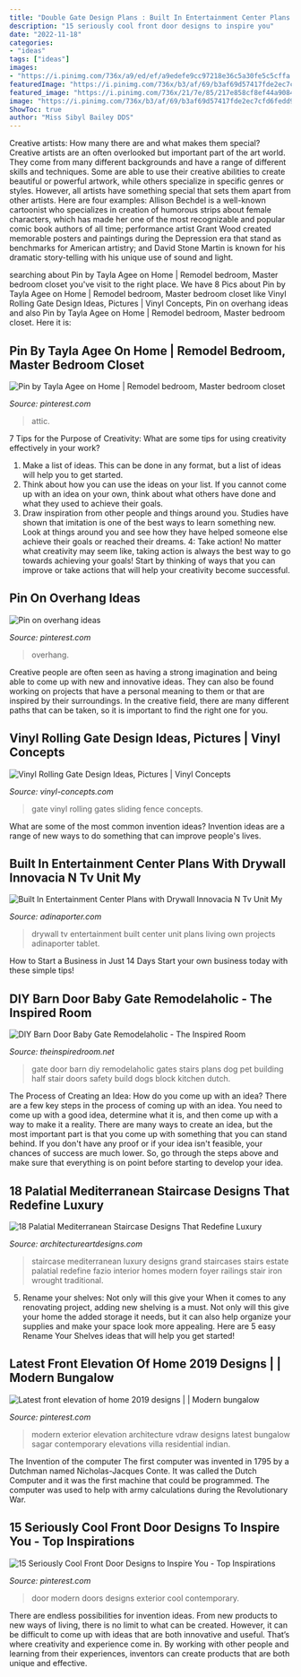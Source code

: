 ```yaml
---
title: "Double Gate Design Plans : Built In Entertainment Center Plans With Drywall Innovacia N Tv Unit My"
description: "15 seriously cool front door designs to inspire you"
date: "2022-11-18"
categories:
- "ideas"
tags: ["ideas"]
images:
- "https://i.pinimg.com/736x/a9/ed/ef/a9edefe9cc97218e36c5a30fe5c5cffa.jpg"
featuredImage: "https://i.pinimg.com/736x/b3/af/69/b3af69d57417fde2ec7cfd6fedd9ccfc.jpg"
featured_image: "https://i.pinimg.com/736x/21/7e/85/217e858cf8ef44a90846e07eaef46d99.jpg"
image: "https://i.pinimg.com/736x/b3/af/69/b3af69d57417fde2ec7cfd6fedd9ccfc.jpg"
ShowToc: true
author: "Miss Sibyl Bailey DDS"
---
```



Creative artists: How many there are and what makes them special?
Creative artists are an often overlooked but important part of the art world. They come from many different backgrounds and have a range of different skills and techniques. Some are able to use their creative abilities to create beautiful or powerful artwork, while others specialize in specific genres or styles. However, all artists have something special that sets them apart from other artists. Here are four examples: 
Allison Bechdel is a well-known cartoonist who specializes in creation of humorous strips about female characters, which has made her one of the most recognizable and popular comic book authors of all time; performance artist Grant Wood created memorable posters and paintings during the Depression era that stand as benchmarks for American artistry; and David Stone Martin is known for his dramatic story-telling with his unique use of sound and light.

	

		
searching about Pin by Tayla Agee on Home | Remodel bedroom, Master bedroom closet you've visit to the right place. We have 8 Pics about Pin by Tayla Agee on Home | Remodel bedroom, Master bedroom closet like Vinyl Rolling Gate Design Ideas, Pictures | Vinyl Concepts, Pin on overhang ideas and also Pin by Tayla Agee on Home | Remodel bedroom, Master bedroom closet. Here it is:
		
    
## Pin By Tayla Agee On Home | Remodel Bedroom, Master Bedroom Closet

<img loading=lazy src="https://i.pinimg.com/736x/a9/ed/ef/a9edefe9cc97218e36c5a30fe5c5cffa.jpg" onerror="this.onerror=null;this.src='https://tse4.mm.bing.net/th?id=OIP.2jyhf-XbRf3gz9DUfezsZAHaLG&amp;pid=15.1';" alt="Pin by Tayla Agee on Home | Remodel bedroom, Master bedroom closet">

_Source: pinterest.com_

>attic. 

	

7 Tips for the Purpose of Creativity: What are some tips for using creativity effectively in your work?
1. Make a list of ideas. This can be done in any format, but a list of ideas will help you to get started.
2. Think about how you can use the ideas on your list. If you cannot come up with an idea on your own, think about what others have done and what they used to achieve their goals.
3. Draw inspiration from other people and things around you. Studies have shown that imitation is one of the best ways to learn something new. Look at things around you and see how they have helped someone else achieve their goals or reached their dreams.
4: Take action! No matter what creativity may seem like, taking action is always the best way to go towards achieving your goals! Start by thinking of ways that you can improve or take actions that will help your creativity become successful.

    
## Pin On Overhang Ideas

<img loading=lazy src="https://i.pinimg.com/736x/21/7e/85/217e858cf8ef44a90846e07eaef46d99.jpg" onerror="this.onerror=null;this.src='https://tse4.mm.bing.net/th?id=OIP.qc9lGfVEsmUDQ81sj8Fj_AHaJ3&amp;pid=15.1';" alt="Pin on overhang ideas">

_Source: pinterest.com_

>overhang. 

	

Creative people are often seen as having a strong imagination and being able to come up with new and innovative ideas. They can also be found working on projects that have a personal meaning to them or that are inspired by their surroundings. In the creative field, there are many different paths that can be taken, so it is important to find the right one for you.

    
## Vinyl Rolling Gate Design Ideas, Pictures | Vinyl Concepts

<img loading=lazy src="http://vinyl-concepts.com/wp-content/uploads/2016/06/vinyl-rolling-gate-05.jpg" onerror="this.onerror=null;this.src='https://tse4.mm.bing.net/th?id=OIP.lvny5CMbeXWhBy9mUCbh0QHaFj&amp;pid=15.1';" alt="Vinyl Rolling Gate Design Ideas, Pictures | Vinyl Concepts">

_Source: vinyl-concepts.com_

>gate vinyl rolling gates sliding fence concepts. 

	

What are some of the most common invention ideas?
Invention ideas are a range of new ways to do something that can improve people's lives.

    
## Built In Entertainment Center Plans With Drywall Innovacia N Tv Unit My

<img loading=lazy src="https://www.adinaporter.com/wp-content/uploads/thon/built-in-entertainment-center-plans-with-drywall-innovacia-n-tv-unit-my-own-projects-living-room-room-living-of-built-in-entertainment-center-plans-with-drywall-1024x600.jpg" onerror="this.onerror=null;this.src='https://tse1.mm.bing.net/th?id=OIP.3zxyNfbxNY4bdKwmXiHq_gHaEV&amp;pid=15.1';" alt="Built In Entertainment Center Plans with Drywall Innovacia N Tv Unit My">

_Source: adinaporter.com_

>drywall tv entertainment built center unit plans living own projects adinaporter tablet. 

	

How to Start a Business in Just 14 Days
Start your own business today with these simple tips!

    
## DIY Barn Door Baby Gate Remodelaholic - The Inspired Room

<img loading=lazy src="http://theinspiredroom.net/wp-content/uploads/2012/09/barn-door-baby-gate.jpeg" onerror="this.onerror=null;this.src='https://tse2.mm.bing.net/th?id=OIP.V8auLD2gsRpNJpNdLJ557wHaLG&amp;pid=15.1';" alt="DIY Barn Door Baby Gate Remodelaholic - The Inspired Room">

_Source: theinspiredroom.net_

>gate door barn diy remodelaholic gates stairs plans dog pet building half stair doors safety build dogs block kitchen dutch. 

	

The Process of Creating an Idea: How do you come up with an idea?
There are a few key steps in the process of coming up with an idea. You need to come up with a good idea, determine what it is, and then come up with a way to make it a reality. There are many ways to create an idea, but the most important part is that you come up with something that you can stand behind. If you don't have any proof or if your idea isn't feasible, your chances of success are much lower. So, go through the steps above and make sure that everything is on point before starting to develop your idea.

    
## 18 Palatial Mediterranean Staircase Designs That Redefine Luxury

<img loading=lazy src="http://www.architectureartdesigns.com/wp-content/uploads/2015/03/18-Palatial-Mediterranean-Staircase-Designs-That-Redefine-Luxury-18-630x947.jpg" onerror="this.onerror=null;this.src='https://tse2.mm.bing.net/th?id=OIP.pEjlmuL5K9kPBIGk1gaqQAHaLI&amp;pid=15.1';" alt="18 Palatial Mediterranean Staircase Designs That Redefine Luxury">

_Source: architectureartdesigns.com_

>staircase mediterranean luxury designs grand staircases stairs estate palatial redefine fazio interior homes modern foyer railings stair iron wrought traditional. 

	

5. Rename your shelves: Not only will this give your
When it comes to any renovating project, adding new shelving is a must. Not only will this give your home the added storage it needs, but it can also help organize your supplies and make your space look more appealing. Here are 5 easy Rename Your Shelves ideas that will help you get started!

    
## Latest Front Elevation Of Home 2019 Designs | | Modern Bungalow

<img loading=lazy src="https://i.pinimg.com/736x/b3/af/69/b3af69d57417fde2ec7cfd6fedd9ccfc.jpg" onerror="this.onerror=null;this.src='https://tse2.mm.bing.net/th?id=OIP.Aie2E09LMBO_rgUyODwIGgHaIy&amp;pid=15.1';" alt="Latest front elevation of home 2019 designs | | Modern bungalow">

_Source: pinterest.com_

>modern exterior elevation architecture vdraw designs latest bungalow sagar contemporary elevations villa residential indian. 

	

The Invention of the computer
The first computer was invented in 1795 by a Dutchman named Nicholas-Jacques Conte. It was called the Dutch Computer and it was the first machine that could be programmed. The computer was used to help with army calculations during the Revolutionary War.

    
## 15 Seriously Cool Front Door Designs To Inspire You - Top Inspirations

<img loading=lazy src="https://i.pinimg.com/736x/4f/5c/dc/4f5cdc43a38d283ab1f1b691f726b18a--front-door-design-front-doors.jpg" onerror="this.onerror=null;this.src='https://tse1.mm.bing.net/th?id=OIP.dExXtWxAXGUOuVLno1UF1AHaLI&amp;pid=15.1';" alt="15 Seriously Cool Front Door Designs to Inspire You - Top Inspirations">

_Source: pinterest.com_

>door modern doors designs exterior cool contemporary. 

	

There are endless possibilities for invention ideas. From new products to new ways of living, there is no limit to what can be created. However, it can be difficult to come up with ideas that are both innovative and useful. That’s where creativity and experience come in. By working with other people and learning from their experiences, inventors can create products that are both unique and effective.


